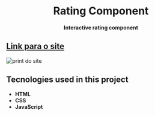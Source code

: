  <h1 align="center">Rating Component</h1>
 <p align="center"> <strong>Interactive rating component</strong> </p>
 <h2 > <a  href="https://inquisitive-phoenix-7a2604.netlify.app"> Link para o site </a> </h2>
 <img  src="print-site.jpg" alt="print do site">
 <br>
<h2>Tecnologies used in this project </h2>
<ul>
 <li><strong> HTML <strong></li>
 <li><strong> CSS <strong></li>
 <li><strong> JavaScript <strong></li>
<ul>
